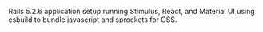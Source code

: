 Rails 5.2.6 application setup running Stimulus, React, and Material UI using esbuild to bundle javascript and sprockets for CSS.
